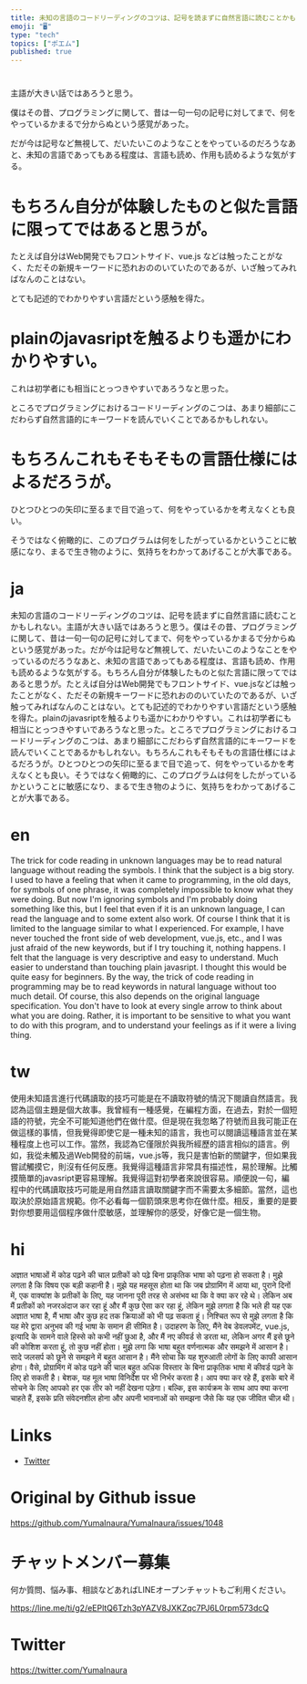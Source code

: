 ```yaml
---
title: 未知の言語のコードリーディングのコツは、記号を読まずに自然言語に読むことかもしれない。
emoji: "🖥"
type: "tech"
topics: ["ポエム"]
published: true
---
```


# 
主語が大きい話ではあろうと思う。

僕はその昔、プログラミングに関して、昔は一句一句の記号に対してまで、何をやっているかまるで分からぬという感覚があった。

だが今は記号など無視して、だいたいこのようなことをやっているのだろうなあと、未知の言語であってもある程度は、言語も読め、作用も読めるような気がする。

# もちろん自分が体験したものと似た言語に限ってではあると思うが。

たとえば自分はWeb開発でもフロントサイド、vue.js などは触ったことがなく、ただその新規キーワードに恐れおののいていたのであるが、いざ触ってみればなんのことはない。

とても記述的でわかりやすい言語だという感触を得た。

# plainのjavasriptを触るよりも遥かにわかりやすい。

これは初学者にも相当にとっつきやすいであろうなと思った。

ところでプログラミングにおけるコードリーディングのこつは、あまり細部にこだわらず自然言語的にキーワードを読んでいくことであるかもしれない。

# もちろんこれもそもそもの言語仕様にはよるだろうが。

ひとつひとつの矢印に至るまで目で追って、何をやっているかを考えなくとも良い。

そうではなく俯瞰的に、このプログラムは何をしたがっているかということに敏感になり、まるで生き物のように、気持ちをわかってあげることが大事である。


# ja

未知の言語のコードリーディングのコツは、記号を読まずに自然言語に読むことかもしれない。主語が大きい話ではあろうと思う。僕はその昔、プログラミングに関して、昔は一句一句の記号に対してまで、何をやっているかまるで分からぬという感覚があった。だが今は記号など無視して、だいたいこのようなことをやっているのだろうなあと、未知の言語であってもある程度は、言語も読め、作用も読めるような気がする。もちろん自分が体験したものと似た言語に限ってではあると思うが。たとえば自分はWeb開発でもフロントサイド、vue.jsなどは触ったことがなく、ただその新規キーワードに恐れおののいていたのであるが、いざ触ってみればなんのことはない。とても記述的でわかりやすい言語だという感触を得た。plainのjavasriptを触るよりも遥かにわかりやすい。これは初学者にも相当にとっつきやすいであろうなと思った。ところでプログラミングにおけるコードリーディングのこつは、あまり細部にこだわらず自然言語的にキーワードを読んでいくことであるかもしれない。もちろんこれもそもそもの言語仕様にはよるだろうが。ひとつひとつの矢印に至るまで目で追って、何をやっているかを考えなくとも良い。そうではなく俯瞰的に、このプログラムは何をしたがっているかということに敏感になり、まるで生き物のように、気持ちをわかってあげることが大事である。


# en

The trick for code reading in unknown languages may be to read natural language without reading the symbols. I think that the subject is a big story. I used to have a feeling that when it came to programming, in the old days, for symbols of one phrase, it was completely impossible to know what they were doing. But now I'm ignoring symbols and I'm probably doing something like this, but I feel that even if it is an unknown language, I can read the language and to some extent also work. Of course I think that it is limited to the language similar to what I experienced. For example, I have never touched the front side of web development, vue.js, etc., and I was just afraid of the new keywords, but if I try touching it, nothing happens. I felt that the language is very descriptive and easy to understand. Much easier to understand than touching plain javasript. I thought this would be quite easy for beginners. By the way, the trick of code reading in programming may be to read keywords in natural language without too much detail. Of course, this also depends on the original language specification. You don't have to look at every single arrow to think about what you are doing. Rather, it is important to be sensitive to what you want to do with this program, and to understand your feelings as if it were a living thing.

# tw

使用未知語言進行代碼讀取的技巧可能是在不讀取符號的情況下閱讀自然語言。我認為這個主題是個大故事。我曾經有一種感覺，在編程方面，在過去，對於一個短語的符號，完全不可能知道他們在做什麼。但是現在我忽略了符號而且我可能正在做這樣的事情，但我覺得即使它是一種未知的語言，我也可以閱讀這種語言並在某種程度上也可以工作。當然，我認為它僅限於與我所經歷的語言相似的語言。例如，我從未觸及過Web開發的前端，vue.js等，我只是害怕新的關鍵字，但如果我嘗試觸摸它，則沒有任何反應。我覺得這種語言非常具有描述性，易於理解。比觸摸簡單的javasript更容易理解。我覺得這對初學者來說很容易。順便說一句，編程中的代碼讀取技巧可能是用自然語言讀取關鍵字而不需要太多細節。當然，這也取決於原始語言規範。你不必看每一個箭頭來思考你在做什麼。相反，重要的是要對你想要用這個程序做什麼敏感，並理解你的感受，好像它是一個生物。

# hi

अज्ञात भाषाओं में कोड पढ़ने की चाल प्रतीकों को पढ़े बिना प्राकृतिक भाषा को पढ़ना हो सकता है। मुझे लगता है कि विषय एक बड़ी कहानी है। मुझे यह महसूस होता था कि जब प्रोग्रामिंग में आया था, पुराने दिनों में, एक वाक्यांश के प्रतीकों के लिए, यह जानना पूरी तरह से असंभव था कि वे क्या कर रहे थे। लेकिन अब मैं प्रतीकों को नजरअंदाज कर रहा हूं और मैं कुछ ऐसा कर रहा हूं, लेकिन मुझे लगता है कि भले ही यह एक अज्ञात भाषा है, मैं भाषा और कुछ हद तक क्रियाओं को भी पढ़ सकता हूं। निश्चित रूप से मुझे लगता है कि यह मेरे द्वारा अनुभव की गई भाषा के समान ही सीमित है। उदाहरण के लिए, मैंने वेब डेवलपमेंट, vue.js, इत्यादि के सामने वाले हिस्से को कभी नहीं छुआ है, और मैं नए कीवर्ड से डरता था, लेकिन अगर मैं इसे छूने की कोशिश करता हूं, तो कुछ नहीं होता। मुझे लगा कि भाषा बहुत वर्णनात्मक और समझने में आसान है। सादे जलसर्प को छूने से समझने में बहुत आसान है। मैंने सोचा कि यह शुरुआती लोगों के लिए काफी आसान होगा। वैसे, प्रोग्रामिंग में कोड पढ़ने की चाल बहुत अधिक विस्तार के बिना प्राकृतिक भाषा में कीवर्ड पढ़ने के लिए हो सकती है। बेशक, यह मूल भाषा विनिर्देश पर भी निर्भर करता है। आप क्या कर रहे हैं, इसके बारे में सोचने के लिए आपको हर एक तीर को नहीं देखना पड़ेगा। बल्कि, इस कार्यक्रम के साथ आप क्या करना चाहते हैं, इसके प्रति संवेदनशील होना और अपनी भावनाओं को समझना जैसे कि यह एक जीवित चीज़ थी।

# Links

- [Twitter](https://twitter.com/YumaInaura/status/1113318383552954368)


# Original by Github issue

https://github.com/YumaInaura/YumaInaura/issues/1048








<!-- Update From Qiita API -->

# チャットメンバー募集


何か質問、悩み事、相談などあればLINEオープンチャットもご利用ください。

https://line.me/ti/g2/eEPltQ6Tzh3pYAZV8JXKZqc7PJ6L0rpm573dcQ





# Twitter


https://twitter.com/YumaInaura


<!-- Update From Qiita API -->


